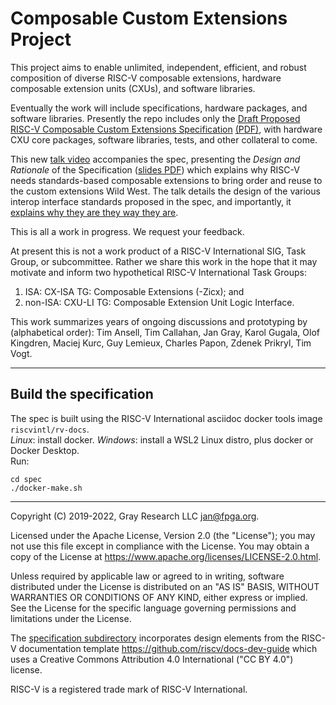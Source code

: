 Composable Custom Extensions Project
====================================

This project aims to enable unlimited, independent, efficient, and
robust composition of diverse RISC-V composable extensions,
hardware composable extension units (CXUs), and software libraries.

Eventually the work will include specifications, hardware packages,
and software libraries. Presently the repo includes only the 
[Draft Proposed RISC-V Composable Custom Extensions Specification](spec/spec.pdf)
[(PDF)](https://raw.githubusercontent.com/grayresearch/CX/main/spec/spec.pdf),
with hardware CXU core packages, software libraries, tests, and other
collateral to come.

This new [talk video](https://www.youtube.com/watch?v=7daY_E2itpo)
accompanies the spec, presenting the *Design and Rationale* of the Specification
([slides PDF](https://raw.githubusercontent.com/grayresearch/CFU/main/collateral/design-rationale-CX-CXU-spec.pdf))
which explains why RISC-V needs standards-based composable extensions
to bring order and reuse to the custom extensions Wild West. The talk
details the design of the various interop interface standards proposed
in the spec, and importantly, it
[explains why they are they way they are](https://www.youtube.com/watch?v=7daY_E2itpo&t=415s).

This is all a work in progress. We request your feedback.

At present this is not a work product of a RISC-V International SIG, Task
Group, or subcommittee.  Rather we share this work in the hope that it
may motivate and inform two hypothetical RISC-V International Task Groups:
1) ISA: CX-ISA TG: Composable Extensions (-Zicx); and
2) non-ISA: CXU-LI TG: Composable Extension Unit Logic Interface.

This work summarizes years of ongoing discussions and prototyping by
(alphabetical order): Tim Ansell, Tim Callahan, Jan Gray, Karol Gugala,
Olof Kingdren, Maciej Kurc, Guy Lemieux, Charles Papon, Zdenek Prikryl, Tim Vogt.

* * *

Build the specification
-----------------------
The spec is built using the RISC-V International asciidoc docker tools image
`riscvintl/rv-docs`.  
_Linux_: install docker.
_Windows_: install a WSL2 Linux distro, plus docker or Docker Desktop.  
Run:
```
cd spec
./docker-make.sh
```

* * *

Copyright (C) 2019-2022, Gray Research LLC <jan@fpga.org>.

Licensed under the Apache License, Version 2.0 (the "License"); you may
not use this file except in compliance with the License.  You may obtain
a copy of the License at
https://www.apache.org/licenses/LICENSE-2.0.html.

Unless required by applicable law or agreed to in writing, software
distributed under the License is distributed on an "AS IS" BASIS, WITHOUT
WARRANTIES OR CONDITIONS OF ANY KIND, either express or implied.  See the
License for the specific language governing permissions and limitations
under the License.

The [specification subdirectory](spec/) incorporates design elements from
the RISC-V documentation template https://github.com/riscv/docs-dev-guide
which uses a Creative Commons Attribution 4.0 International ("CC BY
4.0") license.

RISC-V is a registered trade mark of RISC-V International.

